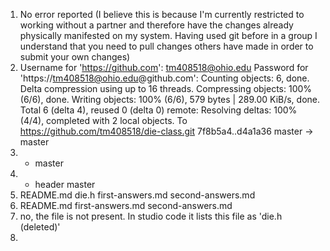 1. No error reported
    (I believe this is because I'm currently restricted to working without a partner and therefore have the changes already physically manifested on my system. Having used git before in a group I understand that you need to pull changes others have made in order to submit your own changes)
2. Username for 'https://github.com': tm408518@ohio.edu
    Password for 'https://tm408518@ohio.edu@github.com': 
    Counting objects: 6, done.
    Delta compression using up to 16 threads.
    Compressing objects: 100% (6/6), done.
    Writing objects: 100% (6/6), 579 bytes | 289.00 KiB/s, done.
    Total 6 (delta 4), reused 0 (delta 0)
    remote: Resolving deltas: 100% (4/4), completed with 2 local objects.
    To https://github.com/tm408518/die-class.git
    7f8b5a4..d4a1a36  master -> master
3. * master
4. * header
    master
5. README.md  die.h  first-answers.md  second-answers.md
6. README.md  first-answers.md  second-answers.md
7. no, the file is not present. In studio code it lists this file as 'die.h      
    (deleted)'
8. 